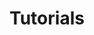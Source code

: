 ---
title: Tutorials
layout: collection
permalink: /tutorials/
collection: tutorials
entries_layout: grid
show_excerpts: true

---